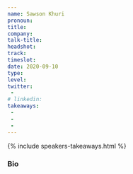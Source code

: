 ```yaml
---
name: Sawson Khuri
pronoun: 
title: 
company: 
talk-title: 
headshot: 
track: 
timeslot: 
date: 2020-09-10
type: 
level: 
twitter:
 - 
# linkedin: 
takeaways:
 - 
 - 
 - 
---
```


<p></p>

{% include speakers-takeaways.html %}

<h3>Bio</h3>
<p></p>